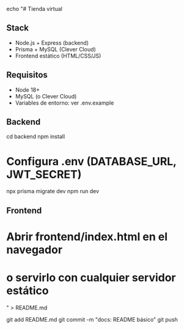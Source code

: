 echo "# Tienda virtual

## Stack
- Node.js + Express (backend)
- Prisma + MySQL (Clever Cloud)
- Frontend estático (HTML/CSS/JS)

## Requisitos
- Node 18+
- MySQL (o Clever Cloud)
- Variables de entorno: ver .env.example

## Backend
cd backend
npm install
# Configura .env (DATABASE_URL, JWT_SECRET)
npx prisma migrate dev
npm run dev

## Frontend
# Abrir frontend/index.html en el navegador
# o servirlo con cualquier servidor estático

" > README.md

git add README.md
git commit -m "docs: README básico"
git push
